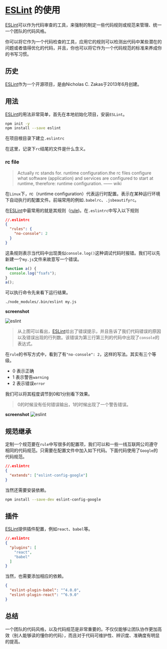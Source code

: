 # [ESLint](http://eslint.org/) 的使用

[ESLint](http://eslint.org/)可以作为代码审查的工具，来强制的制定一些代码规则或规范来管理、统一一个团队的代码风格。

你可以将它作为一个代码检查的工具，应用它的规则可以检测出代码中某些潜在的问题或者值得优化的代码，并且，你也可以将它作为一个代码规范的标准来养成你的书写习惯。

## 历史

[ESLint](http://eslint.org/)作为一个开源项目，是由Nicholas C. Zakas于2013年6月创建。

## 用法

[ESLint](http://eslint.org/)的用法非常简单，首先在本地初始化项目，安装`ESLint`。

```sh
npm init -y
npm install --save eslint
```

在项目根目录下建立`.eslintrc`

在这里，记录下`rc`结尾的文件是什么含义。

### rc file

> Actually rc stands for. runtime configuration.the rc files configure what software (application) and services are configured to start at runtime, therefore: runtime configuration. —— wiki

在`Linux`下，rc（runtime configuration）代表运行时配置。表示在某种运行环境下自动执行的配置文件。前端常用的例如`.babelrc`、`.jsbeautifyrc`。


在[ESLint](http://eslint.org)中最常用的就是其规则（[rule](http://eslint.org/docs/rules/))。在`.eslintrc`中写入以下规则

```json
//.eslintrc
{
  "rules": {
    "no-console": 2
  }
}

```

这条规则表示当代码中出现类似`console.log()`这种调试代码时报错。我们可以先新建一个`my.js`文件来故意写一个错误。

```js
function a() {
  console.log("fsafs");
}
a();
```

可以执行命令先来看下运行结果。

```sh
./node_modules/.bin/eslint my.js
```

**screenshot**

![eslint](https://images-manager.oss-cn-shanghai.aliyuncs.com/static/eslint/eslint.png)

> 从上图可以看出，[ESLint](http://eslint.org)给出了错误提示，并且告诉了我们代码错误的原因以及错误出现的行列数。该错误为第三行第三列的代码中出现了`console`的表达式。

在`rule`的书写方式中，看到了有`"no-console": 2`，这样的写法。其实有三个等级。

- 0 表示正确
- 1 表示警告`warning`
- 2 表示错误`error`

我们可以将其程度调节到0和1分别看下效果。

> 0的时候没有任何错误输出，1的时候出现了一个警告错误。

**screenshot**
![eslint](https://images-manager.oss-cn-shanghai.aliyuncs.com/static/eslint/eslint-warning.png)

## 规范继承
定制一个规范要在`rule`中写很多的配置项，我们可以和一些一线互联网公司遵守相同的代码规范。只需要在配置文件中加入如下代码。下面代码使用了`Google`的代码规范。

```json
//.eslintrc
{
  "extends": ["eslint-config-google"]
}
```

当然还需要安装依赖。

```sh
npm install --save-dev eslint-config-google
```

## 插件

[ESLint](http://eslint.org/)提供插件配置，例如`react`、`babel`等。

```json
//.eslintrc
{
  "plugins": [
    "react",
    "babel"
  ]
}
```

当然，也需要添加相应的依赖。

```json
{
  "eslint-plugin-babel": "^4.0.0",
  "eslint-plugin-react": "^6.9.0"
}

```

## 总结

一个团队的代码风格，以及代码规范是非常重要的。不仅仅能够让团队协作更加高效（别人能够读的懂你的代码），而且对于代码可维护性、辨识度、准确度有明显的提高。
